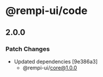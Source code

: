# @rempi-ui/code

## 2.0.0

### Patch Changes

- Updated dependencies [9e386a3]
  - @rempi-ui/core@1.0.0
